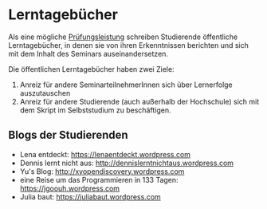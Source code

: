 # Lerntagebücher

Als eine mögliche [Prüfungsleistung](https://felixlohmeier.gitbooks.io/seminar-wir-bauen-uns-einen-bibliothekskatalog/content/pruefungsleistungen.html) schreiben Studierende öffentliche Lerntagebücher, in denen sie von ihren Erkenntnissen berichten und sich mit dem Inhalt des Seminars auseinandersetzen.

Die öffentlichen Lerntagebücher haben zwei Ziele:
1. Anreiz für andere SeminarteilnehmerInnen sich über Lernerfolge auszutauschen
2. Anreiz für andere Studierende (auch außerhalb der Hochschule) sich mit dem Skript im Selbststudium zu beschäftigen.

## Blogs der Studierenden
* Lena entdeckt: https://lenaentdeckt.wordpress.com
* Dennis lernt nicht aus: http://dennislerntnichtaus.wordpress.com
* Yu's Blog: http://xyopendiscovery.wordpress.com
* eine Reise um das Programmieren in 133 Tagen: https://jgoouh.wordpress.com
* Julia baut: https://juliabaut.wordpress.com